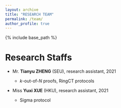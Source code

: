 ```yaml
---
layout: archive
title: "RESEARCH TEAM"
permalink: /team/
author_profile: true
---
```


{% include base_path %}

Research Staffs
======
* Mr. **Tianyu ZHENG** (SEU), research assistant, 2021
  * *k*-out-of-*N* proofs, RingCT protocols
  
* Miss **Yuxi XUE** (HKU), research assistant, 2021
  * Sigma protocol

<!--
![RUNOO](../images/team/zhengtianyu.jpg =150x150)
<center class="half">
  <img src="../images/team/zhengtianyu.jpg" width="150"/>
  Quan Chen
</center>

Research Students
======

Research Staffs
======
* **Microsoft**, China, 2019-2020: 
  * Software engineer

* **The Hong Kong Polytechnic University**, Hong Kong SAR, 2020-current: 
  * Research assistant professor

Former Students and RAs
======
-->